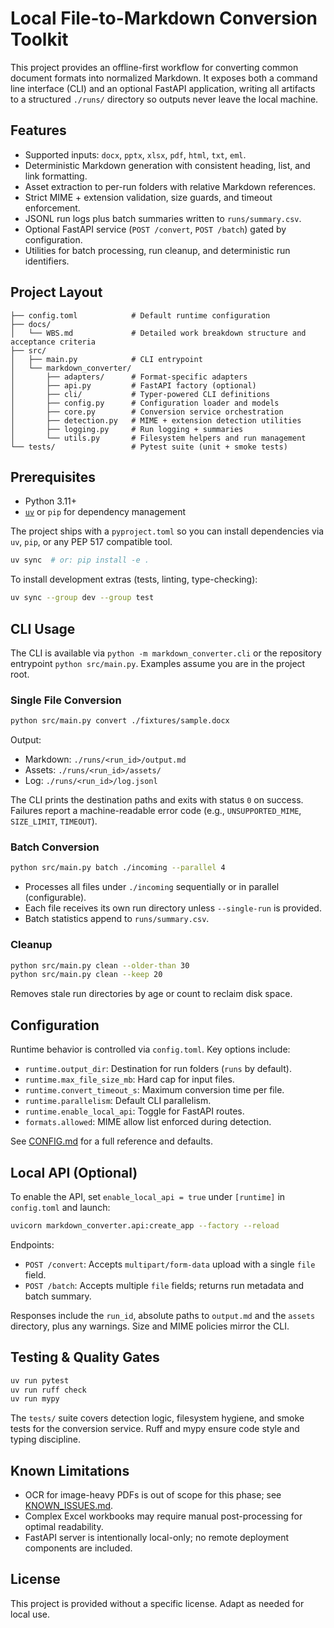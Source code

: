 # Local File-to-Markdown Conversion Toolkit

This project provides an offline-first workflow for converting common document formats into
normalized Markdown. It exposes both a command line interface (CLI) and an optional FastAPI
application, writing all artifacts to a structured `./runs/` directory so outputs never leave the
local machine.

## Features

- Supported inputs: `docx`, `pptx`, `xlsx`, `pdf`, `html`, `txt`, `eml`.
- Deterministic Markdown generation with consistent heading, list, and link formatting.
- Asset extraction to per-run folders with relative Markdown references.
- Strict MIME + extension validation, size guards, and timeout enforcement.
- JSONL run logs plus batch summaries written to `runs/summary.csv`.
- Optional FastAPI service (`POST /convert`, `POST /batch`) gated by configuration.
- Utilities for batch processing, run cleanup, and deterministic run identifiers.

## Project Layout

```
├── config.toml            # Default runtime configuration
├── docs/
│   └── WBS.md             # Detailed work breakdown structure and acceptance criteria
├── src/
│   ├── main.py            # CLI entrypoint
│   └── markdown_converter/
│       ├── adapters/      # Format-specific adapters
│       ├── api.py         # FastAPI factory (optional)
│       ├── cli/           # Typer-powered CLI definitions
│       ├── config.py      # Configuration loader and models
│       ├── core.py        # Conversion service orchestration
│       ├── detection.py   # MIME + extension detection utilities
│       ├── logging.py     # Run logging + summaries
│       └── utils.py       # Filesystem helpers and run management
└── tests/                 # Pytest suite (unit + smoke tests)
```

## Prerequisites

- Python 3.11+
- [`uv`](https://github.com/astral-sh/uv) or `pip` for dependency management

The project ships with a `pyproject.toml` so you can install dependencies via `uv`, `pip`, or any
PEP 517 compatible tool.

```bash
uv sync  # or: pip install -e .
```

To install development extras (tests, linting, type-checking):

```bash
uv sync --group dev --group test
```

## CLI Usage

The CLI is available via `python -m markdown_converter.cli` or the repository entrypoint
`python src/main.py`. Examples assume you are in the project root.

### Single File Conversion

```bash
python src/main.py convert ./fixtures/sample.docx
```

Output:

- Markdown: `./runs/<run_id>/output.md`
- Assets: `./runs/<run_id>/assets/`
- Log: `./runs/<run_id>/log.jsonl`

The CLI prints the destination paths and exits with status `0` on success. Failures report a
machine-readable error code (e.g., `UNSUPPORTED_MIME`, `SIZE_LIMIT`, `TIMEOUT`).

### Batch Conversion

```bash
python src/main.py batch ./incoming --parallel 4
```

- Processes all files under `./incoming` sequentially or in parallel (configurable).
- Each file receives its own run directory unless `--single-run` is provided.
- Batch statistics append to `runs/summary.csv`.

### Cleanup

```bash
python src/main.py clean --older-than 30
python src/main.py clean --keep 20
```

Removes stale run directories by age or count to reclaim disk space.

## Configuration

Runtime behavior is controlled via `config.toml`. Key options include:

- `runtime.output_dir`: Destination for run folders (`runs` by default).
- `runtime.max_file_size_mb`: Hard cap for input files.
- `runtime.convert_timeout_s`: Maximum conversion time per file.
- `runtime.parallelism`: Default CLI parallelism.
- `runtime.enable_local_api`: Toggle for FastAPI routes.
- `formats.allowed`: MIME allow list enforced during detection.

See [CONFIG.md](CONFIG.md) for a full reference and defaults.

## Local API (Optional)

To enable the API, set `enable_local_api = true` under `[runtime]` in `config.toml` and launch:

```bash
uvicorn markdown_converter.api:create_app --factory --reload
```

Endpoints:

- `POST /convert`: Accepts `multipart/form-data` upload with a single `file` field.
- `POST /batch`: Accepts multiple `file` fields; returns run metadata and batch summary.

Responses include the `run_id`, absolute paths to `output.md` and the `assets` directory, plus any
warnings. Size and MIME policies mirror the CLI.

## Testing & Quality Gates

```bash
uv run pytest
uv run ruff check
uv run mypy
```

The `tests/` suite covers detection logic, filesystem hygiene, and smoke tests for the conversion
service. Ruff and mypy ensure code style and typing discipline.

## Known Limitations

- OCR for image-heavy PDFs is out of scope for this phase; see [KNOWN_ISSUES.md](KNOWN_ISSUES.md).
- Complex Excel workbooks may require manual post-processing for optimal readability.
- FastAPI server is intentionally local-only; no remote deployment components are included.

## License

This project is provided without a specific license. Adapt as needed for local use.
